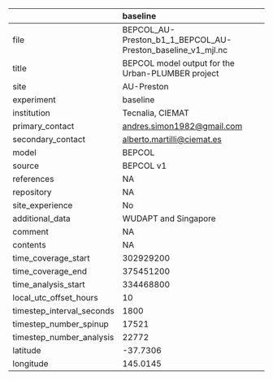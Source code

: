 |                           | baseline                                                    |
|:--------------------------|:------------------------------------------------------------|
| file                      | BEPCOL_AU-Preston_b1_1_BEPCOL_AU-Preston_baseline_v1_mjl.nc |
| title                     | BEPCOL model output for the Urban-PLUMBER project           |
| site                      | AU-Preston                                                  |
| experiment                | baseline                                                    |
| institution               | Tecnalia, CIEMAT                                            |
| primary_contact           | andres.simon1982@gmail.com                                  |
| secondary_contact         | alberto.martilli@ciemat.es                                  |
| model                     | BEPCOL                                                      |
| source                    | BEPCOL v1                                                   |
| references                | NA                                                          |
| repository                | NA                                                          |
| site_experience           | No                                                          |
| additional_data           | WUDAPT and Singapore                                        |
| comment                   | NA                                                          |
| contents                  | NA                                                          |
| time_coverage_start       | 302929200                                                   |
| time_coverage_end         | 375451200                                                   |
| time_analysis_start       | 334468800                                                   |
| local_utc_offset_hours    | 10                                                          |
| timestep_interval_seconds | 1800                                                        |
| timestep_number_spinup    | 17521                                                       |
| timestep_number_analysis  | 22772                                                       |
| latitude                  | -37.7306                                                    |
| longitude                 | 145.0145                                                    |
